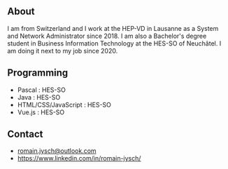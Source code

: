 ## About

I am from Switzerland and I work at the HEP-VD in Lausanne as a System and Network Administrator since 2018. I am also a Bachelor's degree student in Business Information Technology at the HES-SO of Neuchâtel. I am doing it next to my job since 2020.



## Programming

- Pascal : HES-SO
- Java : HES-SO
- HTML/CSS/JavaScript : HES-SO
- Vue.js : HES-SO



## Contact

- romain.jysch@outlook.com
- https://www.linkedin.com/in/romain-jysch/
